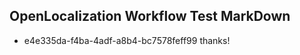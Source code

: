 ## OpenLocalization Workflow Test MarkDown
* e4e335da-f4ba-4adf-a8b4-bc7578feff99 thanks!

<!--HONumber=Aug16_HO3-->



